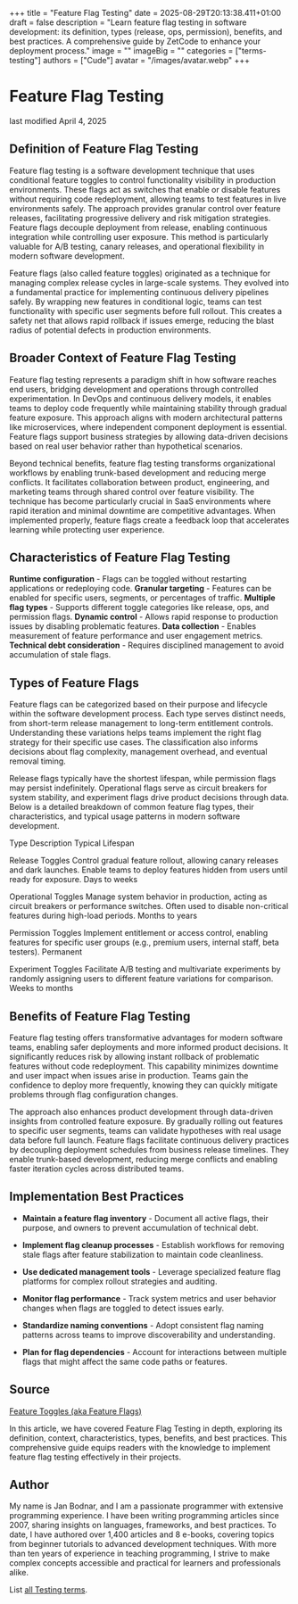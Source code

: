 +++
title = "Feature Flag Testing"
date = 2025-08-29T20:13:38.411+01:00
draft = false
description = "Learn feature flag testing in software development: its definition, types (release, ops, permission), benefits, and best practices. A comprehensive guide by ZetCode to enhance your deployment process."
image = ""
imageBig = ""
categories = ["terms-testing"]
authors = ["Cude"]
avatar = "/images/avatar.webp"
+++

# Feature Flag Testing

last modified April 4, 2025

## Definition of Feature Flag Testing

Feature flag testing is a software development technique that uses conditional
feature toggles to control functionality visibility in production environments.
These flags act as switches that enable or disable features without requiring
code redeployment, allowing teams to test features in live environments safely.
The approach provides granular control over feature releases, facilitating
progressive delivery and risk mitigation strategies. Feature flags decouple
deployment from release, enabling continuous integration while controlling user
exposure. This method is particularly valuable for A/B testing, canary releases,
and operational flexibility in modern software development.

Feature flags (also called feature toggles) originated as a technique for
managing complex release cycles in large-scale systems. They evolved into a
fundamental practice for implementing continuous delivery pipelines safely. By
wrapping new features in conditional logic, teams can test functionality with
specific user segments before full rollout. This creates a safety net that
allows rapid rollback if issues emerge, reducing the blast radius of potential
defects in production environments.

## Broader Context of Feature Flag Testing

Feature flag testing represents a paradigm shift in how software reaches end
users, bridging development and operations through controlled experimentation.
In DevOps and continuous delivery models, it enables teams to deploy code
frequently while maintaining stability through gradual feature exposure. This
approach aligns with modern architectural patterns like microservices, where
independent component deployment is essential. Feature flags support business
strategies by allowing data-driven decisions based on real user behavior rather
than hypothetical scenarios.

Beyond technical benefits, feature flag testing transforms organizational
workflows by enabling trunk-based development and reducing merge conflicts. It
facilitates collaboration between product, engineering, and marketing teams
through shared control over feature visibility. The technique has become
particularly crucial in SaaS environments where rapid iteration and minimal
downtime are competitive advantages. When implemented properly, feature flags
create a feedback loop that accelerates learning while protecting user
experience.

## Characteristics of Feature Flag Testing

**Runtime configuration** - Flags can be toggled without
restarting applications or redeploying code.
**Granular targeting** - Features can be enabled for specific
users, segments, or percentages of traffic.
**Multiple flag types** - Supports different toggle categories
like release, ops, and permission flags.
**Dynamic control** - Allows rapid response to production
issues by disabling problematic features.
**Data collection** - Enables measurement of feature
performance and user engagement metrics.
**Technical debt consideration** - Requires disciplined
management to avoid accumulation of stale flags.

## Types of Feature Flags

Feature flags can be categorized based on their purpose and lifecycle within the
software development process. Each type serves distinct needs, from short-term
release management to long-term entitlement controls. Understanding these
variations helps teams implement the right flag strategy for their specific use
cases. The classification also informs decisions about flag complexity,
management overhead, and eventual removal timing.

Release flags typically have the shortest lifespan, while permission flags may
persist indefinitely. Operational flags serve as circuit breakers for system
stability, and experiment flags drive product decisions through data. Below is a
detailed breakdown of common feature flag types, their characteristics, and
typical usage patterns in modern software development.

Type
Description
Typical Lifespan

Release Toggles
Control gradual feature rollout, allowing canary releases and dark launches.
Enable teams to deploy features hidden from users until ready for exposure.
Days to weeks

Operational Toggles
Manage system behavior in production, acting as circuit breakers or
performance switches. Often used to disable non-critical features during
high-load periods.
Months to years

Permission Toggles
Implement entitlement or access control, enabling features for specific user
groups (e.g., premium users, internal staff, beta testers).
Permanent

Experiment Toggles
Facilitate A/B testing and multivariate experiments by randomly assigning
users to different feature variations for comparison.
Weeks to months

## Benefits of Feature Flag Testing

Feature flag testing offers transformative advantages for modern software teams,
enabling safer deployments and more informed product decisions. It significantly
reduces risk by allowing instant rollback of problematic features without
code redeployment. This capability minimizes downtime and user impact when
issues arise in production. Teams gain the confidence to deploy more frequently,
knowing they can quickly mitigate problems through flag configuration changes.

The approach also enhances product development through data-driven insights from
controlled feature exposure. By gradually rolling out features to specific user
segments, teams can validate hypotheses with real usage data before full launch.
Feature flags facilitate continuous delivery practices by decoupling deployment
schedules from business release timelines. They enable trunk-based development,
reducing merge conflicts and enabling faster iteration cycles across
distributed teams.

## Implementation Best Practices

- **Maintain a feature flag inventory** - Document all active flags, their purpose, and owners to prevent accumulation of technical debt.

- **Implement flag cleanup processes** - Establish workflows for removing stale flags after feature stabilization to maintain code cleanliness.

- **Use dedicated management tools** - Leverage specialized feature flag platforms for complex rollout strategies and auditing.

- **Monitor flag performance** - Track system metrics and user behavior changes when flags are toggled to detect issues early.

- **Standardize naming conventions** - Adopt consistent flag naming patterns across teams to improve discoverability and understanding.

- **Plan for flag dependencies** - Account for interactions between multiple flags that might affect the same code paths or features.

## Source

[Feature Toggles (aka Feature Flags)](https://martinfowler.com/articles/feature-toggles.html)

In this article, we have covered Feature Flag Testing in depth, exploring its
definition, context, characteristics, types, benefits, and best practices. This
comprehensive guide equips readers with the knowledge to implement feature flag
testing effectively in their projects.

## Author

My name is Jan Bodnar, and I am a passionate programmer with extensive
programming experience. I have been writing programming articles since 2007,
sharing insights on languages, frameworks, and best practices. To date, I have
authored over 1,400 articles and 8 e-books, covering topics from beginner
tutorials to advanced development techniques. With more than ten years of
experience in teaching programming, I strive to make complex concepts accessible
and practical for learners and professionals alike.

List [all Testing terms](/all/#terms-test).